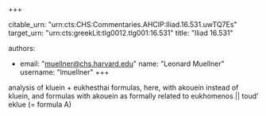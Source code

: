 +++


citable_urn: "urn:cts:CHS:Commentaries.AHCIP:Iliad.16.531.uwTQ7Es"
target_urn: "urn:cts:greekLit:tlg0012.tlg001:16.531"
title: "Iliad 16.531"

authors:
- email: "muellner@chs.harvard.edu"
  name: "Leonard Muellner"
  username: "lmuellner"
+++

<p>analysis of kluein + eukhesthai formulas, here, with akouein instead of kluein, and formulas with akouein as formally related to eukhomenos || toud’ eklue (= formula A)</p>